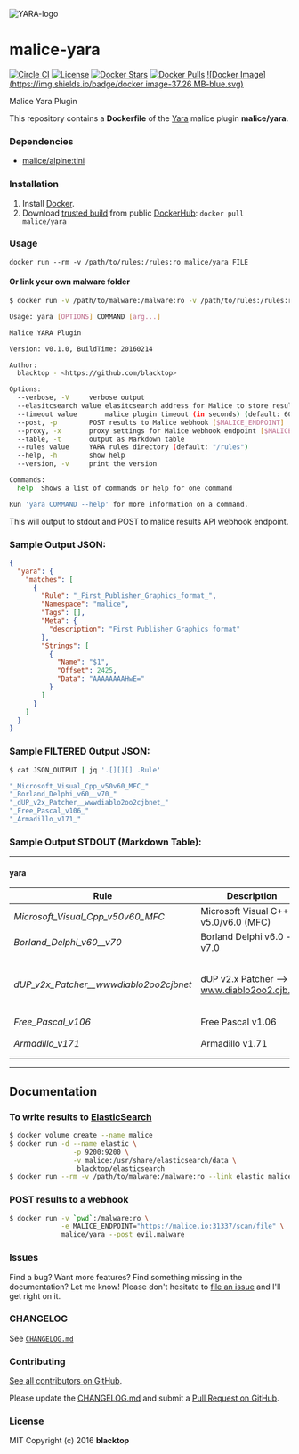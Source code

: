 ![YARA-logo](https://raw.githubusercontent.com/maliceio/malice-yara/master/logo.png)

malice-yara
===========

[![Circle CI](https://circleci.com/gh/maliceio/malice-yara.png?style=shield)](https://circleci.com/gh/maliceio/malice-yara) [![License](http://img.shields.io/:license-mit-blue.svg)](http://doge.mit-license.org) [![Docker Stars](https://img.shields.io/docker/stars/malice/yara.svg)](https://hub.docker.com/r/malice/yara/) [![Docker Pulls](https://img.shields.io/docker/pulls/malice/yara.svg)](https://hub.docker.com/r/malice/yara/) [![Docker Image](https://img.shields.io/badge/docker image-37.26 MB-blue.svg)](https://hub.docker.com/r/malice/virustotal/)

Malice Yara Plugin

This repository contains a **Dockerfile** of the [Yara](http://virustotal.github.io/yara/) malice plugin **malice/yara**.

### Dependencies

-	[malice/alpine:tini](https://hub.docker.com/r/malice/alpine/)

### Installation

1.	Install [Docker](https://www.docker.io/).
2.	Download [trusted build](https://hub.docker.com/r/malice/yara/) from public [DockerHub](https://hub.docker.com): `docker pull malice/yara`

### Usage

```
docker run --rm -v /path/to/rules:/rules:ro malice/yara FILE
```

#### Or link your own malware folder

```bash
$ docker run -v /path/to/malware:/malware:ro -v /path/to/rules:/rules:ro malice/yara FILE

Usage: yara [OPTIONS] COMMAND [arg...]

Malice YARA Plugin

Version: v0.1.0, BuildTime: 20160214

Author:
  blacktop - <https://github.com/blacktop>

Options:
  --verbose, -V		verbose output
  --elasitcsearch value elasitcsearch address for Malice to store results [$MALICE_ELASTICSEARCH]
  --timeout value       malice plugin timeout (in seconds) (default: 60) [$MALICE_TIMEOUT]  
  --post, -p		POST results to Malice webhook [$MALICE_ENDPOINT]
  --proxy, -x		proxy settings for Malice webhook endpoint [$MALICE_PROXY]
  --table, -t		output as Markdown table
  --rules value		YARA rules directory (default: "/rules")
  --help, -h		show help
  --version, -v		print the version

Commands:
  help	Shows a list of commands or help for one command

Run 'yara COMMAND --help' for more information on a command.
```

This will output to stdout and POST to malice results API webhook endpoint.

### Sample Output JSON:

```json
{
  "yara": {
    "matches": [
      {
        "Rule": "_First_Publisher_Graphics_format_",
        "Namespace": "malice",
        "Tags": [],
        "Meta": {
          "description": "First Publisher Graphics format"
        },
        "Strings": [
          {
            "Name": "$1",
            "Offset": 2425,
            "Data": "AAAAAAAAHwE="
          }
        ]
      }
    ]
  }
}
```

### Sample FILTERED Output JSON:

```bash
$ cat JSON_OUTPUT | jq '.[][][] .Rule'

"_Microsoft_Visual_Cpp_v50v60_MFC_"
"_Borland_Delphi_v60__v70_"
"_dUP_v2x_Patcher__wwwdiablo2oo2cjbnet_"
"_Free_Pascal_v106_"
"_Armadillo_v171_"
```

### Sample Output STDOUT (Markdown Table):

---

#### yara

| Rule                                    | Description                                 | Offset | Data                                 | Tags |
|-----------------------------------------|---------------------------------------------|--------|--------------------------------------|------|
| *Microsoft_Visual_Cpp_v50v60_MFC*       | Microsoft Visual C++ v5.0/v6.0 (MFC)        | 5204   | U��                                  |      |
| *Borland_Delphi_v60\__v70*              | Borland Delphi v6.0 - v7.0                  | 5204   | U��                                  |      |
| *dUP_v2x_Patcher\__wwwdiablo2oo2cjbnet* | dUP v2.x Patcher --> www.diablo2oo2.cjb.net | 78     | This program cannot be run in DOS mo |      |
| *Free_Pascal_v106*                      | Free Pascal v1.06                           | 14866  | ��@O�k                               |      |
| *Armadillo_v171*                        | Armadillo v1.71                             | 23110  | U��j�h b@h�[@d�                      |      |

---

Documentation
-------------

### To write results to [ElasticSearch](https://www.elastic.co/products/elasticsearch)

```bash
$ docker volume create --name malice
$ docker run -d --name elastic \
                -p 9200:9200 \
                -v malice:/usr/share/elasticsearch/data \
                 blacktop/elasticsearch
$ docker run --rm -v /path/to/malware:/malware:ro --link elastic malice/yara -t FILE
```

### POST results to a webhook

```bash
$ docker run -v `pwd`:/malware:ro \
             -e MALICE_ENDPOINT="https://malice.io:31337/scan/file" \
             malice/yara --post evil.malware
```

### Issues

Find a bug? Want more features? Find something missing in the documentation? Let me know! Please don't hesitate to [file an issue](https://github.com/maliceio/malice-yara/issues/new) and I'll get right on it.

### CHANGELOG

See [`CHANGELOG.md`](https://github.com/maliceio/malice-yara/blob/master/CHANGELOG.md)

### Contributing

[See all contributors on GitHub](https://github.com/maliceio/malice-yara/graphs/contributors).

Please update the [CHANGELOG.md](https://github.com/maliceio/malice-yara/blob/master/CHANGELOG.md) and submit a [Pull Request on GitHub](https://help.github.com/articles/using-pull-requests/).

### License

MIT Copyright (c) 2016 **blacktop**
